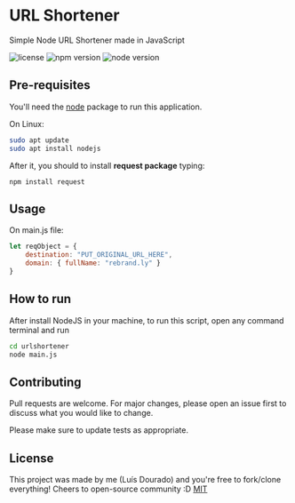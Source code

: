 # URL Shortener
Simple Node URL Shortener made in JavaScript

![license](https://img.shields.io/badge/license-MIT-green) ![npm version](https://img.shields.io/badge/npm-6.14.4-orange) ![node version](https://img.shields.io/badge/node-10.19.0-blue)

## Pre-requisites

You'll need the [node](https://pip.pypa.io/en/stable/) package to run this application.

On Linux:
```bash
sudo apt update
sudo apt install nodejs
```

After it, you should to install <b>request package</b> typing:

```npm
npm install request
```

## Usage

On main.js file:
```javascript
let reqObject = {
    destination: "PUT_ORIGINAL_URL_HERE",
    domain: { fullName: "rebrand.ly" }
}
```

## How to run

After install NodeJS in your machine, to run this script, open any command terminal and run

```bash
cd urlshortener
node main.js
```


## Contributing
Pull requests are welcome. For major changes, please open an issue first to discuss what you would like to change.

Please make sure to update tests as appropriate.

## License
This project was made by me (Luís Dourado) and you're free to fork/clone everything! Cheers to open-source community :D
[MIT](https://choosealicense.com/licenses/mit/)